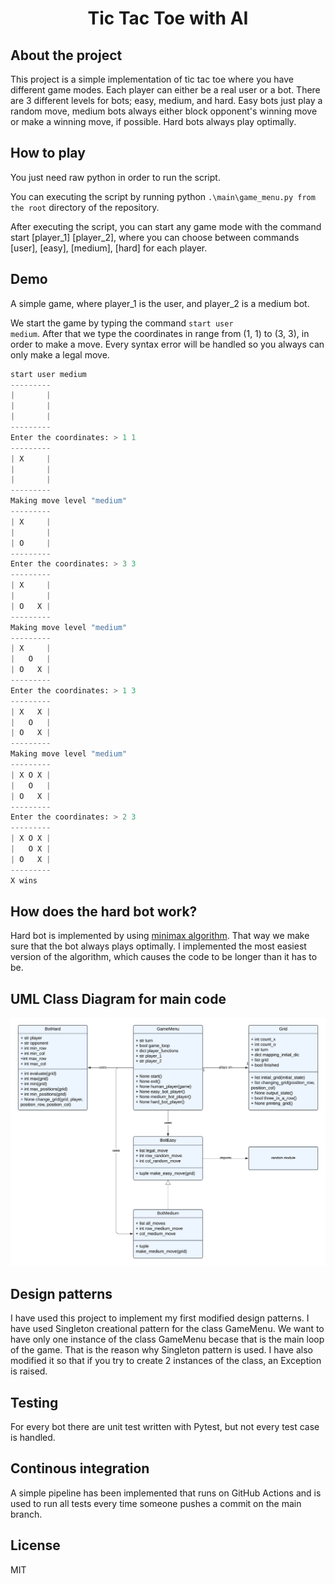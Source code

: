 <h1 align="center">
Tic Tac Toe with AI
</h1>

<h2> 
About the project
</h2>

<p>
This project is a simple implementation of tic tac toe where you have different game modes. Each player can either be a real user or a bot. There are 3 different levels for bots; easy, medium, and hard. Easy bots just play a random move, medium bots always either block opponent's winning move or make a winning move, if possible. Hard bots always play optimally.
</p>

<h2>
How to play
</h2>

<p>
You just need raw python in order to run the script.

You can executing the script by running python <code>.\main\game_menu.py from the root</code> directory of the repository.

After executing the script, you can start any game mode with the command start [player_1] [player_2], where you can choose between commands [user], [easy], [medium], [hard] for each player.
</p>

<h2>
Demo
</h2>

<p>
A simple game, where player_1 is the user, and player_2 is a medium bot.

We start the game by typing the command <code>start user medium</code>. After that we type the coordinates in range from (1, 1) to (3, 3), in order to make a move. Every syntax error will be handled so you always can only make a legal move.

```python
start user medium           
---------                   
|       |                   
|       |                   
|       |                   
---------                   
Enter the coordinates: > 1 1
---------                   
| X     |                   
|       |                   
|       |                   
---------                   
Making move level "medium"  
---------                   
| X     |                   
|       |                   
| O     |                   
---------                   
Enter the coordinates: > 3 3
---------                   
| X     |                   
|       |                   
| O   X |                   
---------                   
Making move level "medium"  
---------                   
| X     |                   
|   O   |                   
| O   X |                   
---------                   
Enter the coordinates: > 1 3
---------                   
| X   X |                   
|   O   |                   
| O   X |                   
---------                   
Making move level "medium"  
---------                   
| X O X |                   
|   O   |                   
| O   X |                   
---------                   
Enter the coordinates: > 2 3
---------                   
| X O X |                   
|   O X |                   
| O   X |                   
---------                   
X wins                      
```

<h2>
How does the hard bot work?
</h2>


Hard bot is implemented by using [minimax algorithm](https://en.wikipedia.org/wiki/Minimax). That way we make sure that the bot always plays optimally. I implemented the most easiest version of the algorithm, which causes the code to be longer than it has to be. 

<h2>
UML Class Diagram for main code
</h2>

<p align="center">
    <img src=images/uml-class-diagram.png>
</p>

<h2>
Design patterns
</h2>

<p>
I have used this project to implement my first modified design patterns. I have used Singleton creational pattern for the class GameMenu. We want to have only one instance of the class GameMenu becase that is the main loop of the game. That is the reason why Singleton pattern is used. I have also modified it so that if you try to create 2 instances of the class, an Exception is raised.
</p>

<h2>
Testing
</h2>

<p>
For every bot there are unit test written with Pytest, but not every test case is handled.
</p>

<h2>
Continous integration
</h2>

<p>
A simple pipeline has been implemented that runs on GitHub Actions and is used to run all tests every time someone pushes a commit on the main branch.
</p>

<h2>
License
</h2>

<p>
MIT
</p>